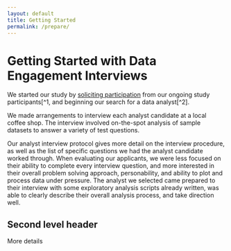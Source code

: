```yaml
---
layout: default
title: Getting Started
permalink: /prepare/
---
```


# Getting Started with Data Engagement Interviews

We started our study by [soliciting participation](assets/documents/participant_solicitation.pdf) from our ongoing study participants[^1, and beginning our search for a data analyst[^2].

We made arrangements to interview each analyst candidate at a local coffee shop. The
interview involved on-the-spot analysis of sample datasets to answer a variety of test questions.

Our analyst interview protocol gives more detail on the interview procedure, as well as the list of specific questions we had the analyst candidate worked through. When evaluating our applicants, we were less focused on their ability to complete every
interview question, and more interested in their overall problem solving approach, personability, and ability to plot and process data under pressure. The analyst we selected came prepared to their interview with some exploratory analysis scripts already written, was able to clearly describe their overall analysis process, and take direction well.

## Second level header
More details